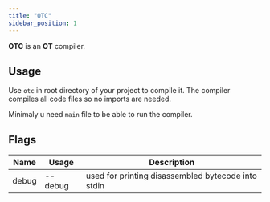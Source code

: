 ```yaml
---
title: "OTC"
sidebar_position: 1
---
```


**OTC** is an **OT** compiler. 


## Usage

Use `otc` in root directory of your project to compile it. The compiler compiles all code files so no imports are needed.

Minimaly u need `main` file to be able to run the compiler.

## Flags

|Name|Usage|Description|
|---|---|---|
|debug| --debug |used for printing disassembled bytecode into stdin|

